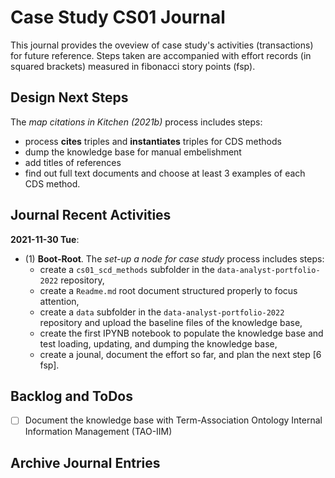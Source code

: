 # Case Study CS01 Journal

This journal provides the oveview of case study's activities (transactions) for future reference. Steps taken are accompanied with effort records (in squared brackets) measured in fibonacci story points (fsp).

## Design Next Steps
The *map citations in Kitchen (2021b)* process includes steps:
- process **cites**  triples and **instantiates** triples for CDS methods
- dump the knowledge base for manual embelishment
- add titles of references
- find out full text documents and choose at least 3 examples of each CDS method.

## Journal Recent Activities
**2021-11-30 Tue**:
- (1) **Boot-Root**. The *set-up a node for case study* process includes steps:
  - create a `cs01_scd_methods` subfolder in the `data-analyst-portfolio-2022` repository,
  - create a `Readme.md` root document structured properly to focus attention,
  - create a `data` subfolder in the `data-analyst-portfolio-2022` repository and upload the baseline files of the knowledge base,
  - create the first IPYNB notebook to populate the knowledge base and test loading, updating, and dumping the knowledge base,
  - create a jounal, document the effort so far, and plan the next step [6 fsp].

## Backlog and ToDos
- [ ] Document the knowledge base with Term-Association Ontology Internal Information Management (TAO-IIM)

## Archive Journal Entries
